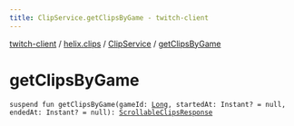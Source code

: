 ```yaml
---
title: ClipService.getClipsByGame - twitch-client
---
```


[twitch-client](../../index.html) / [helix.clips](../index.html) / [ClipService](index.html) / [getClipsByGame](./get-clips-by-game.html)

# getClipsByGame

`suspend fun getClipsByGame(gameId: `[`Long`](https://kotlinlang.org/api/latest/jvm/stdlib/kotlin/-long/index.html)`, startedAt: Instant? = null, endedAt: Instant? = null): `[`ScrollableClipsResponse`](../-scrollable-clips-response/index.html)